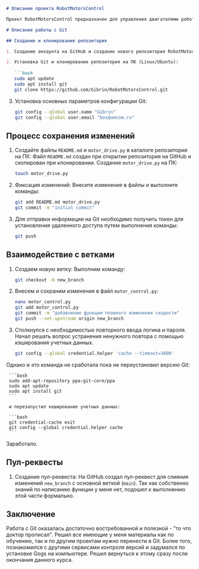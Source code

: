 ```markdown
# Описание проекта RobotMotorsControl

Проект RobotMotorsControl предназначен для управления двигателями робота, позволяя пользователю изменять скорость и направление движения. Скрипт написан на языке Python и предоставляет простые функции для интеграции с аппаратными компонентами робота.

# Описание работы с Git

## Создание и клонирование репозитория

1. Создание аккаунта на GitHub и создание нового репозитория RobotMotorsControl.

2. Установка Git и клонирование репозитория на ПК (Linux/Ubuntu):
   
   ```bash
   sudo apt update
   sudo apt install git  
   git clone https://github.com/Gibrin/RobotMotorsControl.git
   ```

3. Установка основных параметров конфигурации Git:
   
   ```bash
   git config --global user.name "Gibrin"
   git config --global user.email "box@umcom.ru"
   ```

## Процесс сохранения изменений

1. Создайте файлы `README.md` и `motor_drive.py` в каталоге репозитория на ПК:
    Файл `README.md` создан при открытии репозитория на GitHub и скопирован при клонировании.
    Создание `motor_drive.py` на ПК:
   
    ```bash
    touch motor_drive.py
    ```

2. Фиксация изменений:
     Внесите изменения в файлы и выполните команды:
     
     ```bash
     git add README.md motor_drive.py
     git commit -m "initial commit"
     ```

3. Для отправки информации на Git необходимо получить токен для установления удаленного доступа путем выполнения команды:

     ```bash
     git push
     ```

## Взаимодействие с ветками

1. Создаем новую ветку:
     Выполним команду:
     
     ```bash
     git checkout -b new_branch
     ```

2. Внесем и сохраним изменения в файл `motor_control.py`:
     
     ```bash
     nano motor_control.py
     git add motor_control.py
     git commit -m "добавление функции плавного изменения скорости"
     git push --set-upstream origin new_branch
     ```

3. Столкнулся с необходимостью повторного ввода логина и пароля. Начал решать вопрос устранения ненужного повтора с помощью кэширования учетных данных.

     ```bash
     git config --global credential.helper 'cache --timeout=3600'
     ```

Однако и это команда не сработала пока не переустановил версию Git:

     ```bash
     sudo add-apt-repository ppa:git-core/ppa
     sudo apt update
     sudo apt install git
     ```

     и перезапустил кеширование учетных данных:

     ```bash
     git credential-cache exit
     git config --global credential.helper cache
     ```

Заработало.

## Пул-реквесты

1. Создание пул-реквеста:
     На GitHub создал пул-реквест для слияния изменений `new_branch` с основной веткой (`main`). Так как собственно знаний по написанию функции у меня нет, подошел к выполнению этой части формально.

## Заключение

Работа с Git оказалась достаточно востребованной и полезной - "то что доктор прописал". Решил все имеющие у меня материалы как по обучению, так и по другим проектам нужно перенести в Git. Более того, познакомился с другими сервисами контроля версий и задумался по установке Gogs на компьютере. Решил вернуться к этому сразу после окончания данного курса.
```
